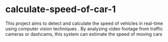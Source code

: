 # calculate-speed-of-car-1
This project aims to detect and calculate the speed of vehicles in real-time using computer vision techniques . By analyzing video footage from traffic cameras or dashcams, this system can estimate the speed of moving cars 
